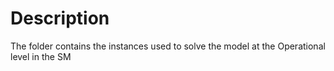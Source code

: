 # Description 

The folder contains the instances used to solve the model at the Operational level in the SM 
